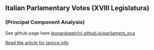 ## Italian Parlamentary Votes (XVIII Legislatura)
### (Principal Component Analysis)

See github page here [leonardopetrini.github.io/parliament_pca](https://leonardopetrini.github.io/parliament_pca/)

[Read the article for lavoce.info](https://www.lavoce.info/archives/70362/il-parlamento-a-una-dimensione/)
